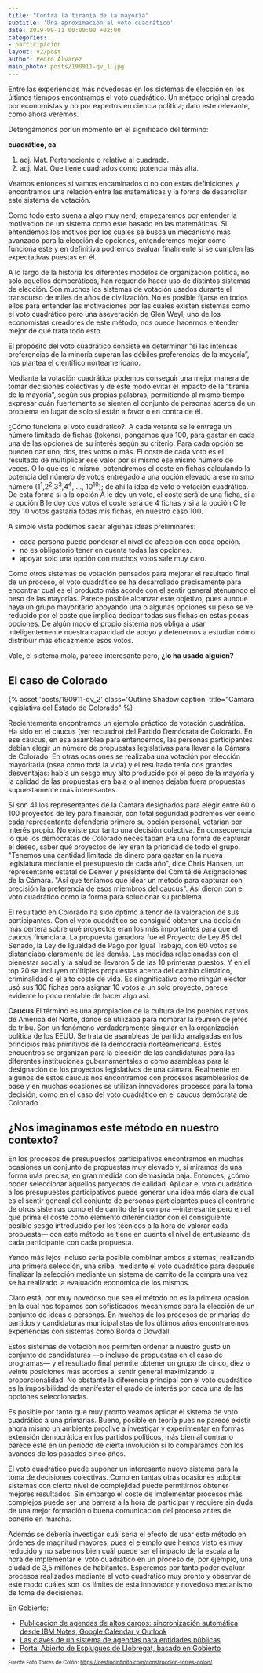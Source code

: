 ```yaml
---
title: "Contra la tiranía de la mayoría"
subtitle: 'Una aproximación al voto cuadrático'
date: 2019-09-11 00:00:00 +02:00
categories:
- participacion
layout: v2/post
author: Pedro Álvarez
main_photo: posts/190911-qv_1.jpg
---
```


Entre las experiencias más novedosas en los sistemas de elección en los últimos tiempos encontramos el voto cuadrático. Un método original creado por economistas y no por expertos en ciencia política; dato este relevante, como ahora veremos.

Detengámonos por un momento en el significado del término:

**cuadrático, ca**
1. adj. Mat. Perteneciente o relativo al cuadrado.
2. adj. Mat. Que tiene cuadrados como potencia más alta.

Veamos entonces si vamos encaminados o no con estas definiciones y encontramos una relación entre las matemáticas y la forma de desarrollar este sistema de votación.

Como todo esto suena a algo muy nerd, empezaremos por entender la motivación de un sistema como este basado en las matemáticas. Si entendemos los motivos por los cuales se busca un mecanismo más avanzado para la elección de opciones, entenderemos mejor cómo funciona este y en definitiva podremos evaluar finalmente si se cumplen las expectativas puestas en él.

A lo largo de la historia los diferentes modelos de organización política, no solo aquellos democráticos, han requerido hacer uso de distintos sistemas de elección. Son muchos los sistemas de votación usados durante el transcurso de miles de años de civilización. No es posible fijarse en todos ellos para entender las motivaciones por las cuales existen sistemas como el voto cuadrático pero una aseveración de Glen Weyl, uno de los economistas creadores de este método, nos puede hacernos entender mejor de qué trata todo esto.

El propósito del voto cuadrático consiste en determinar “si las intensas preferencias de la minoría superan las débiles preferencias de la mayoría”, nos plantea el científico norteamericano.

Mediante la votación cuadrática podemos conseguir una mejor manera de tomar decisiones colectivas y de este modo evitar el impacto de la “tiranía de la mayoría”, según sus propias palabras, permitiendo al mismo tiempo expresar cuán fuertemente se sienten el conjunto de personas  acerca de un problema en lugar de solo si están a favor o en contra de él.

¿Cómo funciona el voto cuadrático?. A cada votante se le entrega un número limitado de fichas (tokens), pongamos que 100, para gastar en cada una de las opciones de su interés según su criterio. Para cada opción se pueden dar uno, dos, tres votos o más. El coste de cada voto es el resultado de multiplicar ese valor por sí mismo ese mismo número de veces. O lo que es lo mismo, obtendremos el coste en fichas calculando la potencia del número de votos entregado a una opción elevado a ese mismo número (1<sup>1</sup>,2<sup>2</sup>,3<sup>3</sup>,4<sup>4</sup>, …, 10<sup>10</sup>); de ahí la idea de voto o votación cuadrática. De esta forma si a la opción A le doy un voto, el coste será de una ficha, si a la opción B le doy dos votos el coste será de 4 fichas y si a la opción C le doy 10 votos gastaría todas mis fichas, en nuestro caso 100.

A simple vista podemos sacar algunas ideas preliminares:

* cada persona puede ponderar el nivel de afección con cada opción.
* no es obligatorio tener en cuenta todas las opciones.
* apoyar solo una opción con muchos votos sale muy caro.

Como otros sistemas de votación pensados para mejorar el resultado final de un proceso, el voto cuadrático se ha desarrollado precisamente para encontrar cual es el producto más acorde con el sentir general atenuando el peso de las mayorías. Parece posible alcanzar este objetivo, pues aunque haya un grupo mayoritario apoyando una o algunas opciones su peso se ve reducido por el coste que implica dedicar todas sus fichas en estas pocas opciones. De algún modo el propio sistema nos obliga a usar inteligentemente nuestra capacidad de apoyo y detenernos a estudiar cómo distribuir más eficazmente esos votos.

Vale, el sistema mola, parece interesante pero, __¿lo ha usado alguien?__

## El caso de Colorado

{% asset 'posts/190911-qv_2' class='Outline Shadow caption' title="Cámara legislativa del Estado de Colorado" %}

Recientemente encontramos un ejemplo práctico de votación cuadrática. Ha sido en el caucus (ver recuadro) del Partido Demócrata de Colorado. En ese caucus, en esa asamblea para entendernos, las personas participantes debían elegir un número de propuestas legislativas para llevar a la Cámara de Colorado. En otras ocasiones se realizaba una votación por elección mayoritaria (osea como  toda la vida) y el resultado tenía dos grandes desventajas: había un sesgo muy alto producido por el peso de la mayoría y la calidad de las propuestas era baja o al menos dejaba fuera propuestas supuestamente más interesantes.

Si son 41 los representantes de la Cámara designados para elegir entre 60 o 100 proyectos de ley para financiar, con total seguridad podremos ver como cada representante defendería primero su opción personal, votarían por interés propio. No existe por tanto una decisión colectiva. En consecuencia lo que los demócratas de Colorado necesitaban era una forma de capturar el deseo, saber qué proyectos de ley eran la prioridad de todo  el grupo. "Tenemos una cantidad limitada de dinero para gastar en la nueva legislatura mediante el presupuesto de  cada año", dice Chris Hansen, un representante estatal de Denver y presidente del Comité de Asignaciones de la Cámara. "Así que teníamos que idear un método para capturar con precisión la preferencia de esos miembros del caucus".  Así dieron con el voto cuadrático como la forma para solucionar su problema.

El resultado en Colorado ha sido óptimo a tenor de la valoración de sus participantes. Con el voto cuadrático se consiguió obtener una decisión más certera  sobre qué proyectos  eran los más importantes para que el caucus financiara. La propuesta ganadora fue el Proyecto de Ley 85 del Senado, la Ley de Igualdad de Pago por Igual Trabajo, con 60 votos se distanciaba claramente de las demás.   Las medidas relacionadas con el bienestar social y la salud se llevaron 5 de las 10 primeras puestos. Y en el top 20 se incluyen múltiples propuestas acerca del cambio climático, criminalidad o el alto coste de vida. Es singnificativo como ningún elector usó sus 100 fichas para asignar 10 votos a un solo proyecto, parece evidente lo poco rentable de hacer algo así.

<div class="notice">
<strong>Caucus</strong>
El término es una apropiación de la cultura de los pueblos nativos de América del Norte, donde se utilizaba para nombrar la reunión de jefes de tribu. Son un fenómeno verdaderamente singular en la organización política de los EEUU. Se trata de asambleas de partido arraigadas en los principios más primitivos de la democracia norteamericana. Estos encuentros se organizan para la elección de las candidaturas para las diferentes instituciones gubernamentales o como asambleas para la designación de los proyectos legislativos de una cámara. Realmente en algunos de estos caucus nos encontramos con procesos asamblearios de base y en muchas ocasiones se utilizan innovadores procesos para la toma decisión; como en el caso del voto cuadrático en el caucus demócrata de Colorado.
</div>

## ¿Nos imaginamos este método en nuestro contexto?

En los procesos de presupuestos participativos encontramos en muchas ocasiones un conjunto de propuestas muy elevado y, si miramos de una forma más precisa, en gran medida con demasiada paja. Entonces, ¿cómo poder seleccionar aquellos proyectos de calidad. Aplicar el voto cuadrático a los presupuestos participativos puede generar una idea más clara de cuál es el sentir general del conjunto de personas participantes pues al contrario de otros sistemas como el de carrito de la compra —interesante pero en el que prima el coste como elemento diferenciador con el consiguiente posible sesgo introducido por los técnicos a la hora de valorar cada propuesta— con este método se tiene en cuenta el nivel de entusiasmo de cada participante con cada propuesta. 

Yendo más lejos incluso sería posible combinar ambos sistemas, realizando una primera selección, una criba, mediante el voto cuadrático para después finalizar la selección mediante un sistema de carrito de la compra una vez se ha realizado la evaluación económica de los mismos. 

Claro está, por muy novedoso que sea el método no es la primera ocasión en la cual nos topamos con sofisticados mecanismos para la elección de un conjunto de ideas o personas. En muchos de los procesos de primarias de partidos y candidaturas municipalistas de los últimos años encontraremos experiencias con sistemas como Borda o Dowdall. 

Estos sistemas de votación nos permiten ordenar a nuestro gusto un conjunto de candidaturas —o incluso de propuestas en el caso de programas— y el resultado final permite obtener un grupo de cinco, diez o veinte posiciones más acordes al sentir general maximizando la proporcionalidad. No obstante la diferencia principal con el  voto cuadrático es la imposibilidad de manifestar el grado de interés por cada una de las opciones seleccionadas. 

Es posible por tanto que muy pronto veamos aplicar el sistema de voto cuadrático a una primarias. Bueno, posible en teoría pues no parece existir ahora mismo un ambiente proclive a investigar y experimentar en formas extensión democrática en los partidos políticos, más bien al contrario parece este en un periodo de cierta involución si lo comparamos con los avances de los pasados cinco años.

El voto cuadrático puede suponer un interesante nuevo sistema para la toma de decisiones colectivas. Como en tantas otras ocasiones adoptar sistemas con cierto nivel de complejidad puede permitirnos obtener mejores resultados. Sin embargo el coste de implementar procesos más complejos puede ser una barrera a la hora de participar y requiere sin duda de una mejor formación o buena comunicación del proceso antes de ponerlo en marcha. 

Además se debería investigar cuál sería el efecto de usar este método en órdenes de magnitud mayores, pues el ejemplo que hemos visto es muy reducido y no sabemos bien cuál puede ser el impacto de la escala a la hora de implementar el voto cuadrático en un proceso de, por ejemplo, una ciudad  de 3,5 millones de habitantes. Esperemos por tanto poder evaluar procesos realizados mediante el voto cuadrático muy pronto y observar de este modo cuáles son los límites de esta innovador y novedoso mecanismo de toma de decisiones.

<div class="separator blue short"></div>

En Gobierto:

* [Publicacion de agendas de altos cargos: sincronización automática desde IBM Notes, Google Calendar y Outlook](/blog/20180207-gobierto-agendas.html)
* [Las claves de un sistema de agendas para entidades públicas](https://gobierto.es/blog/20170126-agendas-representantes.html)
* [Portal Abierto de Esplugues de Llobregat, basado en Gobierto](/blog/20180926-esplugues-gobierto.html)

<p style="font-size: .75em;">
  Fuente Foto Torres de Colón: <a href="https://destinoinfinito.com/construccion-torres-colon/">https://destinoinfinito.com/construccion-torres-colon/</a>
</p>
